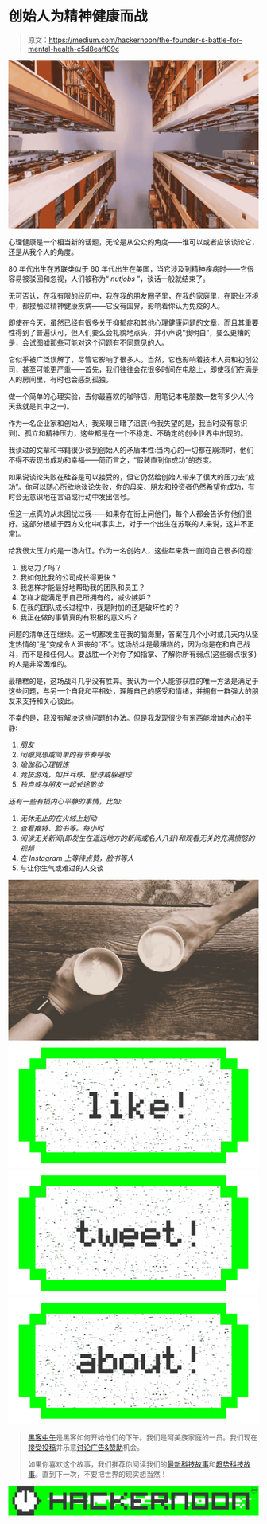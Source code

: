 # 创始人为精神健康而战

> 原文：<https://medium.com/hackernoon/the-founder-s-battle-for-mental-health-c5d8eaff09c>

![](img/2f49d34f88a4c4473910cc0c2247d089.png)

心理健康是一个相当新的话题，无论是从公众的角度——谁可以或者应该谈论它，还是从我个人的角度。

80 年代出生在苏联类似于 60 年代出生在美国，当它涉及到精神疾病时——它很容易被驳回和忽视，人们被称为“ *nutjobs* ”，谈话一般就结束了。

无可否认，在我有限的经历中，我在我的朋友圈子里，在我的家庭里，在职业环境中，都接触过精神健康疾病——它没有国界，影响着你认为免疫的人。

即使在今天，虽然已经有很多关于抑郁症和其他心理健康问题的文章，而且其重要性得到了普遍认可，但人们要么会礼貌地点头，并小声说“我明白”，要么更糟的是，会试图嘘那些可能对这个问题有不同意见的人。

它似乎被广泛误解了，尽管它影响了很多人。当然，它也影响着技术人员和初创公司，甚至可能更严重——首先，我们往往会花很多时间在电脑上，即使我们在满是人的房间里，有时也会感到孤独。

做一个简单的心理实验，去你最喜欢的咖啡店，用笔记本电脑数一数有多少人(今天我就是其中之一)。

作为一名企业家和创始人，我亲眼目睹了沮丧(令我失望的是，我当时没有意识到)、孤立和精神压力，这些都是在一个不稳定、不确定的创业世界中出现的。

我读过的文章和书籍很少谈到创始人的矛盾本性:当内心的一切都在崩溃时，他们不得不表现出成功和幸福——简而言之，“假装直到你成功”的态度。

如果说谈论失败在硅谷是可以接受的，但它仍然给创始人带来了很大的压力去“成功”。你可以随心所欲地谈论失败，你的母亲、朋友和投资者仍然希望你成功，有时会无意识地在言语或行动中发出信号。

但这一点真的从未困扰过我——如果你在街上问他们，每个人都会告诉你他们很好。这部分根植于西方文化中(事实上，对于一个出生在苏联的人来说，这并不正常)。

给我很大压力的是一场内讧。作为一名创始人，这些年来我一直问自己很多问题:

1.  我尽力了吗？
2.  我如何比我的公司成长得更快？
3.  我怎样才能最好地帮助我的团队和员工？
4.  怎样才能满足于自己所拥有的，减少嫉妒？
5.  在我的团队成长过程中，我是附加的还是破坏性的？
6.  我正在做的事情真的有积极的意义吗？

问题的清单还在继续。这一切都发生在我的脑海里，答案在几个小时或几天内从坚定热情的“是”变成令人沮丧的“不”。这场战斗是最糟糕的，因为你是在和自己战斗，而不是和任何人。要战胜一个对你了如指掌、了解你所有弱点(这些弱点很多)的人是非常困难的。

最糟糕的是，这场战斗几乎没有胜算。我认为一个人能够获胜的唯一方法是满足于这些问题，与另一个自我和平相处，理解自己的感受和情绪，并拥有一群强大的朋友来支持和关心彼此。

不幸的是，我没有解决这些问题的办法。但是我发现很少有东西能增加内心的平静:

1.  *朋友*
2.  *闭眼冥想或简单的有节奏呼吸*
3.  *瑜伽和心理锻炼*
4.  *竞技游戏，如乒乓球、壁球或躲避球*
5.  *独自或与朋友一起长途散步*

*还有一些有损内心平静的事情，比如:*

1.  *无休无止的在火绒上划动*
2.  *查看推特、脸书等。每小时*
3.  *阅读无关新闻(即发生在遥远地方的新闻或名人八卦)和观看无关的充满愤怒的视频*
4.  *在 Instagram 上等待点赞，脸书等人*
5.  与让你生气或难过的人交谈

![](img/e1daa9388ff94ec851a0de75f83e0611.png)[![](img/50ef4044ecd4e250b5d50f368b775d38.png)](http://bit.ly/HackernoonFB)[![](img/979d9a46439d5aebbdcdca574e21dc81.png)](https://goo.gl/k7XYbx)[![](img/2930ba6bd2c12218fdbbf7e02c8746ff.png)](https://goo.gl/4ofytp)

> [黑客中午](http://bit.ly/Hackernoon)是黑客如何开始他们的下午。我们是阿美族家庭的一员。我们现在[接受投稿](http://bit.ly/hackernoonsubmission)并乐意[讨论广告&赞助](mailto:partners@amipublications.com)机会。
> 
> 如果你喜欢这个故事，我们推荐你阅读我们的[最新科技故事](http://bit.ly/hackernoonlatestt)和[趋势科技故事](https://hackernoon.com/trending)。直到下一次，不要把世界的现实想当然！

[![](img/be0ca55ba73a573dce11effb2ee80d56.png)](https://goo.gl/Ahtev1)